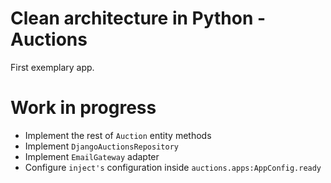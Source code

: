 # Clean architecture in Python - Auctions
First exemplary app.

# Work in progress
* Implement the rest of `Auction` entity methods
* Implement `DjangoAuctionsRepository`
* Implement `EmailGateway` adapter
* Configure `inject's` configuration inside `auctions.apps:AppConfig.ready`

